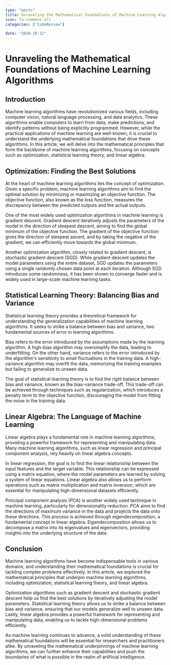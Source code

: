 ```yaml
---
type: "posts"
title: Unraveling the Mathematical Foundations of Machine Learning Algorithms
icon: fa-comment-alt
categories: ["CodeReview"]

date: "2020-10-12"
---
```




# Unraveling the Mathematical Foundations of Machine Learning Algorithms

## Introduction

Machine learning algorithms have revolutionized various fields, including computer vision, natural language processing, and data analytics. These algorithms enable computers to learn from data, make predictions, and identify patterns without being explicitly programmed. However, while the practical applications of machine learning are well-known, it is crucial to understand the underlying mathematical foundations that drive these algorithms. In this article, we will delve into the mathematical principles that form the backbone of machine learning algorithms, focusing on concepts such as optimization, statistical learning theory, and linear algebra.

## Optimization: Finding the Best Solutions

At the heart of machine learning algorithms lies the concept of optimization. Given a specific problem, machine learning algorithms aim to find the optimal solution by minimizing or maximizing an objective function. The objective function, also known as the loss function, measures the discrepancy between the predicted outputs and the actual outputs.

One of the most widely used optimization algorithms in machine learning is gradient descent. Gradient descent iteratively adjusts the parameters of the model in the direction of steepest descent, aiming to find the global minimum of the objective function. The gradient of the objective function gives the direction of steepest ascent, and by taking the negative of the gradient, we can efficiently move towards the global minimum.

Another optimization algorithm, closely related to gradient descent, is stochastic gradient descent (SGD). While gradient descent updates the model parameters using the entire dataset, SGD updates the parameters using a single randomly chosen data point at each iteration. Although SGD introduces some randomness, it has been shown to converge faster and is widely used in large-scale machine learning tasks.

## Statistical Learning Theory: Balancing Bias and Variance

Statistical learning theory provides a theoretical framework for understanding the generalization capabilities of machine learning algorithms. It seeks to strike a balance between bias and variance, two fundamental sources of error in learning algorithms.

Bias refers to the error introduced by the assumptions made by the learning algorithm. A high-bias algorithm may oversimplify the data, leading to underfitting. On the other hand, variance refers to the error introduced by the algorithm's sensitivity to small fluctuations in the training data. A high-variance algorithm may overfit the data, memorizing the training examples but failing to generalize to unseen data.

The goal of statistical learning theory is to find the right balance between bias and variance, known as the bias-variance trade-off. This trade-off can be achieved through techniques such as regularization, which introduces a penalty term to the objective function, discouraging the model from fitting the noise in the training data.

## Linear Algebra: The Language of Machine Learning

Linear algebra plays a fundamental role in machine learning algorithms, providing a powerful framework for representing and manipulating data. Many machine learning algorithms, such as linear regression and principal component analysis, rely heavily on linear algebra concepts.

In linear regression, the goal is to find the linear relationship between the input features and the target variable. This relationship can be expressed using a matrix equation, where the model parameters are learned by solving a system of linear equations. Linear algebra also allows us to perform operations such as matrix multiplication and matrix inversion, which are essential for manipulating high-dimensional datasets efficiently.

Principal component analysis (PCA) is another widely used technique in machine learning, particularly for dimensionality reduction. PCA aims to find the directions of maximum variance in the data and projects the data onto these directions. This process is achieved through eigendecomposition, a fundamental concept in linear algebra. Eigendecomposition allows us to decompose a matrix into its eigenvalues and eigenvectors, providing insights into the underlying structure of the data.

## Conclusion

Machine learning algorithms have become indispensable tools in various domains, and understanding their mathematical foundations is crucial for tackling complex problems effectively. In this article, we explored the mathematical principles that underpin machine learning algorithms, including optimization, statistical learning theory, and linear algebra.

Optimization algorithms such as gradient descent and stochastic gradient descent help us find the best solutions by iteratively adjusting the model parameters. Statistical learning theory allows us to strike a balance between bias and variance, ensuring that our models generalize well to unseen data. Lastly, linear algebra provides a powerful framework for representing and manipulating data, enabling us to tackle high-dimensional problems efficiently.

As machine learning continues to advance, a solid understanding of these mathematical foundations will be essential for researchers and practitioners alike. By unraveling the mathematical underpinnings of machine learning algorithms, we can further enhance their capabilities and push the boundaries of what is possible in the realm of artificial intelligence.